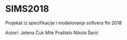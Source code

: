 # SIMS2018
Projekat iz specifikacije i modelovanja softvera ftn 2018

Autori:
Jelena Ćuk
Mile Praštalo
Nikola Šarić

